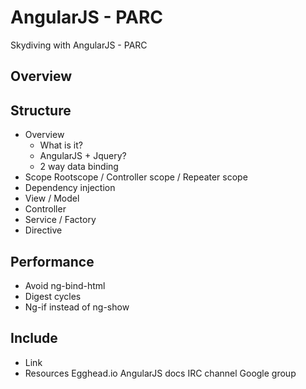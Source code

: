 # AngularJS - PARC

Skydiving with AngularJS - PARC

## Overview

## Structure

 - Overview
   - What is it?
   - AngularJS + Jquery?
   - 2 way data binding
 - Scope
  Rootscope / Controller scope / Repeater scope
 - Dependency injection
 - View / Model
 - Controller
 - Service / Factory
 - Directive

## Performance

 - Avoid ng-bind-html
 - Digest cycles
 - Ng-if instead of ng-show

## Include

 - Link
 - Resources
  Egghead.io
  AngularJS docs
  IRC channel
  Google group
